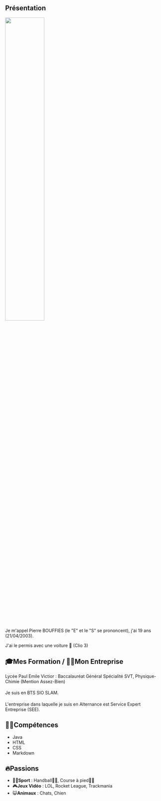 ## Présentation
<img src="https://i.imgur.com/tRqTIdl.gif" width="50%"/>

Je m'appel Pierre BOUFFIES (le "E" et le "S" se prononcent), j'ai 19 ans (21/04/2003).

J'ai le permis avec une voiture 🚗 (Clio 3)
## 🎓Mes Formation / 👨‍⚖️Mon Entreprise
Lycée Paul Emile Victior : Baccalauréat Général Spécialité SVT, Physique-Chimie (Mention Assez-Bien)
####
Je suis en BTS SIO SLAM.
####
L'entreprise dans laquelle je suis en Alternance est Service Expert Entreprise (SEE).

## 👨‍💻Compétences
- Java
- HTML
- CSS
- Markdown

## 🔥Passions
- 🚴‍♂️**Sport** : Handball🤾‍♀️, Course à pied🏃‍♂️
- 🎮**Jeux Vidéo** : LOL, Rocket League, Trackmania
- 😺**Animaux** : Chats, Chien

